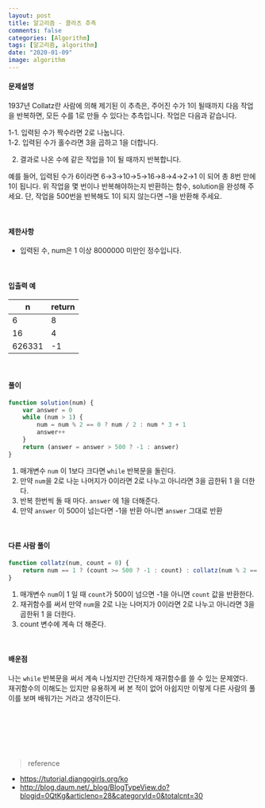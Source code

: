 ```yaml
---
layout: post
title: 알고리즘 - 콜라츠 추측
comments: false
categories: [Algorithm]
tags: [알고리즘, algorithm]
date: "2020-01-09"
image: algorithm
---
```


#### 문제설명

1937년 Collatz란 사람에 의해 제기된 이 추측은, 주어진 수가 1이 될때까지 다음 작업을 반복하면, 모든 수를 1로 만들 수 있다는 추측입니다. 작업은 다음과 같습니다.

1-1. 입력된 수가 짝수라면 2로 나눕니다.  
1-2. 입력된 수가 홀수라면 3을 곱하고 1을 더합니다.

2. 결과로 나온 수에 같은 작업을 1이 될 때까지 반복합니다.

예를 들어, 입력된 수가 6이라면 6→3→10→5→16→8→4→2→1 이 되어 총 8번 만에 1이 됩니다. 위 작업을 몇 번이나 반복해야하는지 반환하는 함수, solution을 완성해 주세요. 단, 작업을 500번을 반복해도 1이 되지 않는다면 –1을 반환해 주세요.

<br>

#### 제한사항

-   입력된 수, num은 1 이상 8000000 미만인 정수입니다.

<br>

#### 입출력 예

| n      | return |
| ------ | ------ |
| 6      | 8      |
| 16     | 4      |
| 626331 | -1     |

<br>

#### **풀이**

```javascript
function solution(num) {
    var answer = 0
    while (num > 1) {
        num = num % 2 == 0 ? num / 2 : num * 3 + 1
        answer++
    }
    return (answer = answer > 500 ? -1 : answer)
}
```

1. 매개변수 `num` 이 1보다 크다면 `while` 반복문을 돌린다.
2. 만약 `num`을 2로 나눈 나머지가 0이라면 2로 나누고 아니라면 3을 곱한뒤 1 을 더한다.
3. 반복 한번씩 돌 때 마다. `answer` 에 1을 더해준다.
4. 만약 `answer` 이 500이 넘는다면 -1을 반환 아니면 `answer` 그대로 반환

<br>

#### **다른 사람 풀이**

```javascript
function collatz(num, count = 0) {
    return num == 1 ? (count >= 500 ? -1 : count) : collatz(num % 2 == 0 ? num / 2 : num * 3 + 1, ++count)
}
```

1. 매개변수 `num`이 1 일 때 `count`가 500이 넘으면 -1을 아니면 `count` 값을 반환한다.
2. 재귀함수를 써서 만약 `num`을 2로 나눈 나머지가 0이라면 2로 나누고 아니라면 3을 곱한뒤 1 을 더한다.
3. count 변수에 계속 더 해준다.

<br>

#### **배운점**

나는 `while` 반복문을 써서 계속 나눴지만 간단하게 재귀함수를 쓸 수 있는 문제였다.  
재귀함수의 이해도는 있지만 유용하게 써 본 적이 없어 아쉽지만 이렇게 다른 사람의 풀이를 보며 배워가는 거라고 생각이든다.

<br><br><br><br><br>

> <subtitle>reference</subtitle>

-   https://tutorial.djangogirls.org/ko
-   http://blog.daum.net/_blog/BlogTypeView.do?blogid=0QtKg&articleno=28&categoryId=0&totalcnt=30

<br><br><br><br><br>
